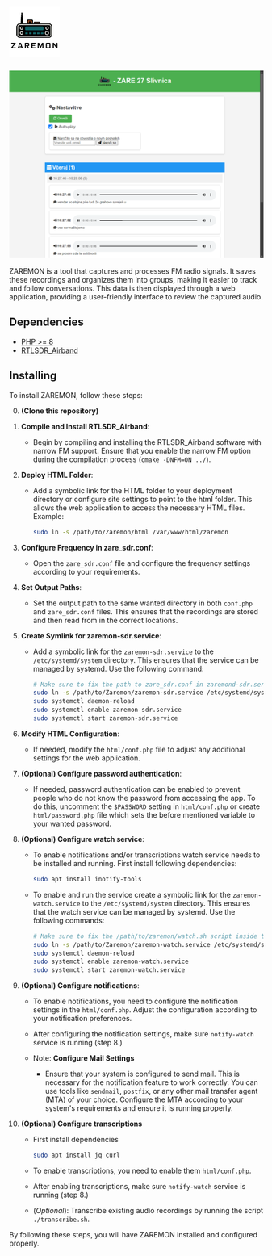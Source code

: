 <h1>
    <img src="./html/zaremon.png" height="100" alt="Zaremon">
</h1>

![preview](./docs/preview.png)

ZAREMON is a tool that captures and processes FM radio signals. It saves these recordings and organizes them into groups, making it easier to track and follow conversations. This data is then displayed through a web application, providing a user-friendly interface to review the captured audio.


## Dependencies

- [PHP >= 8](https://www.php.net/releases/8.0/)
- [RTLSDR_Airband](https://github.com/charlie-foxtrot/RTLSDR-Airband)

## Installing

To install ZAREMON, follow these steps:

0. **(Clone this repository)**

1. **Compile and Install RTLSDR_Airband**:
    - Begin by compiling and installing the RTLSDR_Airband software with narrow FM support. Ensure that you enable the narrow FM option during the compilation process (`cmake -DNFM=ON ../`).

2. **Deploy HTML Folder**:
    - Add a symbolic link for the HTML folder to your deployment directory or configure site settings to point to the html folder. This allows the web application to access the necessary HTML files. Example:
        ```sh
        sudo ln -s /path/to/Zaremon/html /var/www/html/zaremon
        ```

3. **Configure Frequency in zare_sdr.conf**:
    - Open the `zare_sdr.conf` file and configure the frequency settings according to your requirements.

4. **Set Output Paths**:
    - Set the output path to the same wanted directory in both `conf.php` and `zare_sdr.conf` files. This ensures that the recordings are stored and then read from in the correct locations.


5. **Create Symlink for zaremon-sdr.service**:
    - Add a symbolic link for the `zaremon-sdr.service` to the `/etc/systemd/system` directory. This ensures that the service can be managed by systemd. Use the following command:
        ```sh
        # Make sure to fix the path to zare_sdr.conf in zaremond-sdr.service
        sudo ln -s /path/to/Zaremon/zaremon-sdr.service /etc/systemd/system/zaremon-sdr.service
        sudo systemctl daemon-reload
        sudo systemctl enable zaremon-sdr.service
        sudo systemctl start zaremon-sdr.service
        ```

6. **Modify HTML Configuration**:
    - If needed, modify the `html/conf.php` file to adjust any additional settings for the web application.

7. **(Optional) Configure password authentication**:
    - If needed, password authentication can be enabled to prevent people who do not know the password from accessing
      the app. To do this, uncomment the `$PASSWORD` setting in `html/conf.php` or create `html/password.php` file which
      sets the before mentioned variable to your wanted password.

8. **(Optional) Configure watch service**:
    - To enable notifications and/or transcriptions watch service needs to be installed and running. First install following dependencies:
        ```sh
        sudo apt install inotify-tools
        ```

    -  To enable and run the service create a symbolic link for the `zaremon-watch.service` to the `/etc/systemd/system` directory. This ensures that the watch service can be managed by systemd. Use the following commands:
        ```sh
        # Make sure to fix the /path/to/zaremon/watch.sh script inside the service config
        sudo ln -s /path/to/Zaremon/zaremon-watch.service /etc/systemd/system/zaremon-watch.service
        sudo systemctl daemon-reload
        sudo systemctl enable zaremon-watch.service
        sudo systemctl start zaremon-watch.service
        ```

8. **(Optional) Configure notifications**:
    - To enable notifications, you need to configure the notification settings in the `html/conf.php`. Adjust the configuration according to your notification preferences.

    - After configuring the notification settings, make sure `notify-watch` service is running (step 8.)

    - Note: **Configure Mail Settings**
        - Ensure that your system is configured to send mail. This is necessary for the notification feature to work correctly. You can use tools like `sendmail`, `postfix`, or any other mail transfer agent (MTA) of your choice. Configure the MTA according to your system's requirements and ensure it is running properly.

9. **(Optional) Configure transcriptions**
    - First install dependencies
        ```sh
        sudo apt install jq curl
        ```

    - To enable transcriptions, you need to enable them `html/conf.php`.

    - After enabling transcriptions, make sure `notify-watch` service is running (step 8.)

    - (*Optional*): Transcribe existing audio recordings by running the script `./transcribe.sh`. 


By following these steps, you will have ZAREMON installed and configured properly.